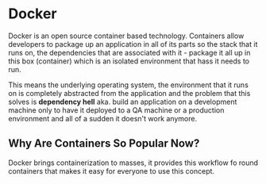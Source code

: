 # Docker

Docker is an open source container based technology. Containers allow developers to package up an application in all of its parts so the stack that it runs on, the dependencies that are associated with it - package it all up in this box (container) which is an isolated environment that hass it needs to run. 

This means the underlying operating system, the environment that it runs on is completely abstracted from the application and the problem that this solves is **dependency hell** aka. build an application on a development machine only to have it deployed to a QA machine or a production environment and all of a sudden it doesn't work anymore.

## Why Are Containers So Popular Now?

Docker brings containerization to masses, it provides this workflow fo round containers that makes it easy for everyone to use this concept.
